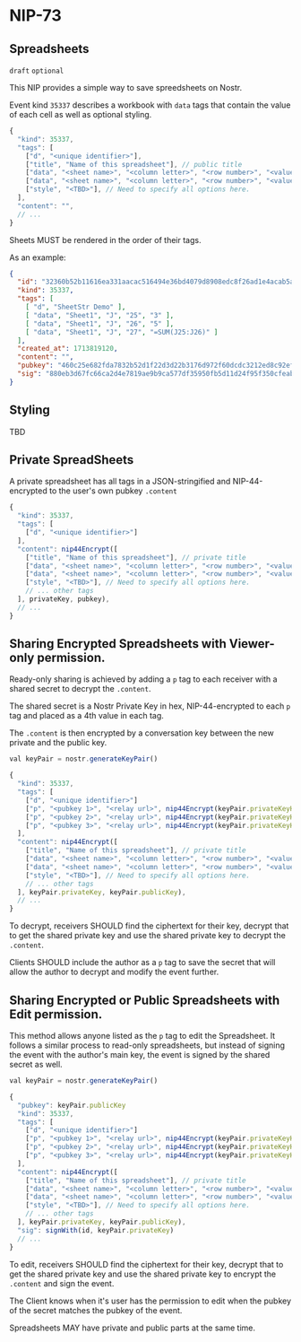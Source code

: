 NIP-73
======

Spreadsheets
------------

`draft` `optional`

This NIP provides a simple way to save spreedsheets on Nostr. 

Event kind `35337` describes a workbook with `data` tags that contain the value of each cell as well as optional styling. 

```js
{
  "kind": 35337,
  "tags": [
    ["d", "<unique identifier>"],
    ["title", "Name of this spreadsheet"], // public title
    ["data", "<sheet name>", "<column letter>", "<row number>", "<value>"],
    ["data", "<sheet name>", "<column letter>", "<row number>", "<value>", "<style>"],
    ["style", "<TBD>"], // Need to specify all options here. 
  ],
  "content": "",
  // ...
}
``` 

Sheets MUST be rendered in the order of their tags. 

As an example: 

```json
{
  "id": "32360b52b11616ea331aacac516494e36bd4079d8908edc8f26ad1e4acab5a53",
  "kind": 35337,
  "tags": [
    [ "d", "SheetStr Demo" ],
    [ "data", "Sheet1", "J", "25", "3" ],
    [ "data", "Sheet1", "J", "26", "5" ],
    [ "data", "Sheet1", "J", "27", "=SUM(J25:J26)" ]
  ],
  "created_at": 1713819120,
  "content": "",
  "pubkey": "460c25e682fda7832b52d1f22d3d22b3176d972f60dcdc3212ed8c92ef85065c",
  "sig": "880eb3d67fc66ca2d4e7819ae9b9ca577df35950fb5d11d24f95f350cfeab0b4532646c52113d5bb629cf9a2e4d8ef646ff434b59f1c894c8f719f65d59ed8f0",
}
``` 

## Styling

TBD

## Private SpreadSheets

A private spreadsheet has all tags in a JSON-stringified and NIP-44-encrypted to the user's own pubkey `.content`

```js
{
  "kind": 35337,
  "tags": [
    ["d", "<unique identifier>"]
  ],
  "content": nip44Encrypt([
    ["title", "Name of this spreadsheet"], // private title
    ["data", "<sheet name>", "<column letter>", "<row number>", "<value>"], // private data
    ["data", "<sheet name>", "<column letter>", "<row number>", "<value>", "<style>"],
    ["style", "<TBD>"], // Need to specify all options here. 
    // ... other tags
  ], privateKey, pubkey),
  // ...
}
``` 

## Sharing Encrypted Spreadsheets with Viewer-only permission.

Ready-only sharing is achieved by adding a `p` tag to each receiver with a shared secret to decrypt the `.content`. 

The shared secret is a Nostr Private Key in hex, NIP-44-encrypted to each `p` tag and placed as a 4th value in each tag.  

The `.content` is then encrypted by a conversation key between the new private and the public key. 

```js
val keyPair = nostr.generateKeyPair()

{
  "kind": 35337,
  "tags": [
    ["d", "<unique identifier>"]
    ["p", "<pubkey 1>", "<relay url>", nip44Encrypt(keyPair.privateKeyHex, "<pubkey 1>") ]
    ["p", "<pubkey 2>", "<relay url>", nip44Encrypt(keyPair.privateKeyHex, "<pubkey 2>") ]
    ["p", "<pubkey 3>", "<relay url>", nip44Encrypt(keyPair.privateKeyHex, "<pubkey 3>") ]
  ],
  "content": nip44Encrypt([
    ["title", "Name of this spreadsheet"], // private title
    ["data", "<sheet name>", "<column letter>", "<row number>", "<value>"], // private data
    ["data", "<sheet name>", "<column letter>", "<row number>", "<value>", "<style>"],
    ["style", "<TBD>"], // Need to specify all options here. 
    // ... other tags
  ], keyPair.privateKey, keyPair.publicKey),
  // ...
}
``` 

To decrypt, receivers SHOULD find the ciphertext for their key, decrypt that to get the shared private key and use the shared private key to decrypt the `.content`.

Clients SHOULD include the author as a `p` tag to save the secret that will allow the author to decrypt and modify the event further. 

## Sharing Encrypted or Public Spreadsheets with Edit permission.

This method allows anyone listed as the `p` tag to edit the Spreadsheet. It follows a similar process to read-only spreadsheets, but instead of signing the event with the author's main key, the event is signed by the shared secret as well. 

```js
val keyPair = nostr.generateKeyPair()

{
  "pubkey": keyPair.publicKey
  "kind": 35337,
  "tags": [
    ["d", "<unique identifier>"]
    ["p", "<pubkey 1>", "<relay url>", nip44Encrypt(keyPair.privateKeyHex, "<pubkey 1>") ]
    ["p", "<pubkey 2>", "<relay url>", nip44Encrypt(keyPair.privateKeyHex, "<pubkey 2>") ]
    ["p", "<pubkey 3>", "<relay url>", nip44Encrypt(keyPair.privateKeyHex, "<pubkey 3>") ]
  ],
  "content": nip44Encrypt([
    ["title", "Name of this spreadsheet"], // private title
    ["data", "<sheet name>", "<column letter>", "<row number>", "<value>"], // private data
    ["data", "<sheet name>", "<column letter>", "<row number>", "<value>", "<style>"],
    ["style", "<TBD>"], // Need to specify all options here. 
    // ... other tags
  ], keyPair.privateKey, keyPair.publicKey),
  "sig": signWith(id, keyPair.privateKey)
  // ...
}
``` 

To edit, receivers SHOULD find the ciphertext for their key, decrypt that to get the shared private key and use the shared private key to encrypt the `.content` and sign the event. 

The Client knows when it's user has the permission to edit when the pubkey of the secret matches the pubkey of the event. 

Spreadsheets MAY have private and public parts at the same time.  